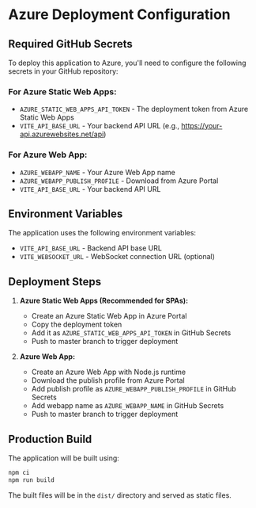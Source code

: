 # Azure Deployment Configuration

## Required GitHub Secrets

To deploy this application to Azure, you'll need to configure the following secrets in your GitHub repository:

### For Azure Static Web Apps:
- `AZURE_STATIC_WEB_APPS_API_TOKEN` - The deployment token from Azure Static Web Apps
- `VITE_API_BASE_URL` - Your backend API URL (e.g., https://your-api.azurewebsites.net/api)

### For Azure Web App:
- `AZURE_WEBAPP_NAME` - Your Azure Web App name
- `AZURE_WEBAPP_PUBLISH_PROFILE` - Download from Azure Portal
- `VITE_API_BASE_URL` - Your backend API URL

## Environment Variables

The application uses the following environment variables:

- `VITE_API_BASE_URL` - Backend API base URL
- `VITE_WEBSOCKET_URL` - WebSocket connection URL (optional)

## Deployment Steps

1. **Azure Static Web Apps (Recommended for SPAs):**
   - Create an Azure Static Web App in Azure Portal
   - Copy the deployment token
   - Add it as `AZURE_STATIC_WEB_APPS_API_TOKEN` in GitHub Secrets
   - Push to master branch to trigger deployment

2. **Azure Web App:**
   - Create an Azure Web App with Node.js runtime
   - Download the publish profile from Azure Portal
   - Add publish profile as `AZURE_WEBAPP_PUBLISH_PROFILE` in GitHub Secrets
   - Add webapp name as `AZURE_WEBAPP_NAME` in GitHub Secrets
   - Push to master branch to trigger deployment

## Production Build

The application will be built using:
```bash
npm ci
npm run build
```

The built files will be in the `dist/` directory and served as static files.
